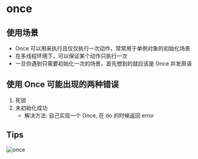 # once

## 使用场景

- Once 可以用来执行且仅仅执行一次动作，常常用于单例对象的初始化场景
- 在多线程环境下，可以保证某个动作只执行一次
- 一旦你遇到只需要初始化一次的场景，首先想到的就应该是 Once 并发原语

## 使用 Once 可能出现的两种错误

1. 死锁
2. 未初始化成功
   - 解决方法: 自己实现一个 Once, 在 do 的时候返回 error

## Tips

![once](https://static001.geekbang.org/resource/image/4b/ba/4b1721a63d7bd3f3995eb18cee418fba.jpg?wh=2250*880)
